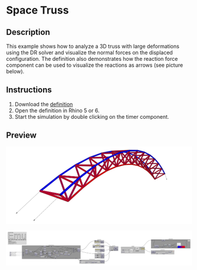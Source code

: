 # Space Truss

## Description
This example shows how to analyze a 3D truss with large deformations using the DR solver and visualize the normal forces on the displaced configuration. The definition also demonstrates how the reaction force component can be used to visualize the reactions as arrows (see picture below).

## Instructions
1. Download the [definition](Emu_SpaceTruss.gh)
2. Open the definition in Rhino 5 or 6.
3. Start the simulation by double clicking on the timer component.

## Preview

![Preview of output](Emu_SpaceTruss_Output.jpg)

![Preview of Grasshopper definition](Emu_SpaceTruss_Preview.jpg)
